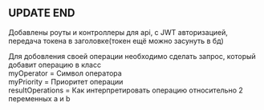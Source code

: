 ## UPDATE END

Добавлены роуты и контроллеры для api, с JWT авторизацией, передача токена в заголовке(токен ещё можно засунуть в бд)

Для добовления своей операции необходимо сделать запрос, который добавит операцию в класс <br />
myOperator =  Символ оператора <br />
myPriority = Приоритет операции <br />
resultOperations = Как интерпретировать операцию относительно 2 переменных a и b 


